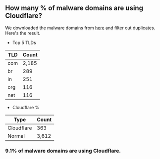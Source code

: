 ## How many % of malware domains are using Cloudflare?


We downloaded the malware domains from [here](https://urlhaus.abuse.ch) and filter out duplicates.
Here's the result.


[//]: # (start replacement)


- Top 5 TLDs

| TLD | Count |
| --- | --- |
| com | 2,185 |
| br | 289 |
| in | 251 |
| org | 116 |
| net | 116 |


- Cloudflare %

| Type | Count |
| --- | --- |
| Cloudflare | 363 |
| Normal | 3,612 |


### 9.1% of malware domains are using Cloudflare.
